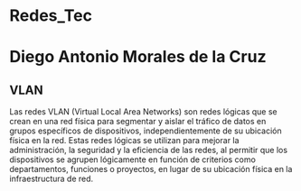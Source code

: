 # Redes_Tec
 
# Diego Antonio Morales de la Cruz

## VLAN
Las redes VLAN (Virtual Local Area Networks) son redes lógicas que se crean en una red física para segmentar y aislar el tráfico de datos en grupos específicos de dispositivos, independientemente de su ubicación física en la red. Estas redes lógicas se utilizan para mejorar la administración, la seguridad y la eficiencia de las redes, al permitir que los dispositivos se agrupen lógicamente en función de criterios como departamentos, funciones o proyectos, en lugar de su ubicación física en la infraestructura de red.